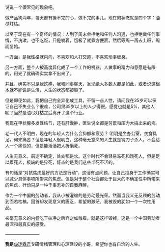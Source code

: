 



说说一个很常见的现象吧。

做产品狗两年，每天都有操不完的心，做不完的事儿。现在的状态就是四个字：油尽灯枯。

以至于现在有一个奇怪的情况：人到了周末会拒绝和任何人沟通，也拒绝做任何事情，不洗漱，也不吃饭，只是躺着，饿极了就煮方便面。然后等周一再去上班，周而复始。

一方面，是我性格就内向，不喜欢和人打交道，不喜欢琐事缠身。

另一方面，整个人被高度异化成了一个工作的机器，人做事的精力和意愿是有限的，用光了就确确实实拿不出来了。

并且，确实不只是我这样，我和同事聊天，发现绝大多数人都是如此，或者说这根本就不能说是生活，人生的状态都被毁了。

但是即便如此，我把自己完全异化成工具，不留一点人性，请问我在35岁可以保证自己不失业么？很难，公司里35岁以上的人少得很，感觉也就是5%，其他人呢？当然是油尽灯枯之后离开了这个行业。

我现在甲状腺多发性结节，还有肝囊肿，医生说全都是劳累和压力大搞出来的病。

老一代人不明白，现在的年轻人为什么会抑郁和疲劳？ 明明是坐办公室，衣食具足，何来痛苦？但是年轻人很明白，这种毫无意义的人生就是钝刀子杀人，不会给人一个痛快的，但是能活活把人折磨死。

人生无意义，前途不确定，处处都是坎。这个时代不会轻易冻死和饿死人，但是足以累死人，极端的是猝死，好点的是我们这些半死不活的。

有句话是“对抗焦虑最好的方法是行动”，这话有点问题，让自己投身于工作确实可以减少具体事项所带来的焦虑。但是对于整个社会都处于巨大的不确定性中所带来的焦虑，行动只是一种于事无补的自我麻醉。

作为一个中国的劳动者，我从小被灌输的是劳动最光荣。然而当我义无反顾的劳动到面若枯槁，回首却发现意义的匮乏，希望的渺茫，我被毁的犹如一个一次性用品。

被毫无意义的内卷吃干抹净之后弃之如敝履，就是这样毁掉，这是一个中国劳动者最深和最真实的感受。

**————————**

**我是**[@珑霖君](https://www.zhihu.com/people/da810abc1460d1ea9fa10880c2275f12)专研情绪管理和心理建设的小哥，希望你也有自洽的人生。





